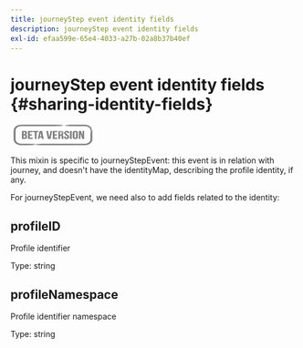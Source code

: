 ```yaml
---
title: journeyStep event identity fields
description: journeyStep event identity fields
exl-id: efaa599e-65e4-4033-a27b-02a8b37b40ef
---
```

# journeyStep event identity fields {#sharing-identity-fields}

![](../assets/do-not-localize/badge.png)

This mixin is specific to journeyStepEvent: this event is in relation with journey, and doesn't have the identityMap, describing the profile identity, if any.

For journeyStepEvent, we need also to add fields related to the identity:

## profileID

Profile identifier

Type: string

## profileNamespace

Profile identifier namespace

Type: string
